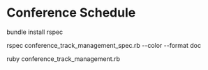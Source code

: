 # Conference Schedule

bundle install rspec

rspec conference_track_management_spec.rb --color --format doc

ruby conference_track_management.rb